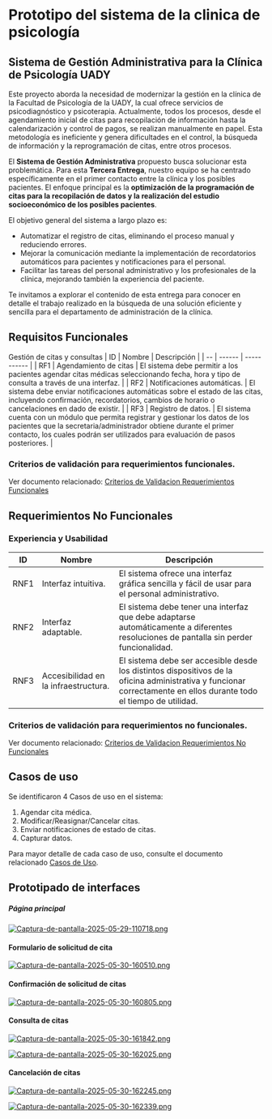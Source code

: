 # Prototipo del sistema de la  clinica de psicología

## Sistema de Gestión Administrativa para la Clínica de Psicología UADY

Este proyecto aborda la necesidad de modernizar la gestión en la clínica de la Facultad de Psicología de la UADY, la cual ofrece servicios de psicodiagnóstico y psicoterapia. Actualmente, todos los procesos, desde el agendamiento inicial de citas para recopilación de información hasta la calendarización y control de pagos, se realizan manualmente en papel. Esta metodología es ineficiente y genera dificultades en el control, la búsqueda de información y la reprogramación de citas, entre otros procesos.

El **Sistema de Gestión Administrativa** propuesto busca solucionar esta problemática. Para esta **Tercera Entrega**, nuestro equipo se ha centrado específicamente en el primer contacto entre la clínica y los posibles pacientes. El enfoque principal es la **optimización de la programación de citas para la recopilación de datos y la realización del estudio socioeconómico de los posibles pacientes**.



El objetivo general del sistema a largo plazo es:
* Automatizar el registro de citas, eliminando el proceso manual y reduciendo errores.
* Mejorar la comunicación mediante la implementación de recordatorios automáticos para pacientes y notificaciones para el personal.
* Facilitar las tareas del personal administrativo y los profesionales de la clínica, mejorando también la experiencia del paciente.

Te invitamos a explorar el contenido de esta entrega para conocer en detalle el trabajo realizado en la búsqueda de una solución eficiente y sencilla para el departamento de administración de la clínica.

## Requisitos Funcionales

Gestión de citas y consultas
| ID | Nombre | Descripción |
| -- | ------ | ----------- |
| RF1 | Agendamiento de citas | El sistema debe permitir a los pacientes agendar citas médicas seleccionando fecha, hora y tipo de consulta a través de una interfaz. |
| RF2 | Notificaciones automáticas. | El sistema debe enviar notificaciones automáticas sobre el estado de las citas, incluyendo confirmación, recordatorios, cambios de horario o cancelaciones en dado de existir. |
| RF3 | Registro de datos. | El sistema cuenta con un módulo que permita registrar y gestionar los datos de los pacientes que la secretaria/administrador obtiene durante el primer contacto, los cuales podrán ser utilizados para evaluación de pasos posteriores. |


### Criterios de validación para requerimientos funcionales.
Ver documento relacionado: [Criterios de Validacion Requerimientos Funcionales](ERS/Criterios_Validacion_Funcionales.md)
## Requerimientos No Funcionales

### Experiencia y Usabilidad

| ID | Nombre | Descripción |
| -- | ------ | ----------- |
| RNF1 | Interfaz intuitiva. | El sistema ofrece una interfaz gráfica sencilla y fácil de usar para el personal administrativo. |
| RNF2 | Interfaz adaptable. | El sistema debe tener una interfaz que debe adaptarse automáticamente a diferentes resoluciones de pantalla sin perder funcionalidad. |
| RNF3 | Accesibilidad en la infraestructura. |El sistema debe ser accesible desde los distintos dispositivos de la oficina administrativa y funcionar correctamente en ellos durante todo el tiempo de utilidad. |

### Criterios de validación para requerimientos no funcionales.
Ver documento relacionado: [Criterios de Validacion Requerimientos No Funcionales](ERS/Criterios_Validacion_No_Funcionales.md)


## Casos de uso

Se identificaron 4 Casos de uso en el sistema:
1. Agendar cita médica.
2. Modificar/Reasignar/Cancelar citas.
3. Enviar notificaciones de estado de citas.
4. Capturar datos.

Para mayor detalle de cada caso de uso, consulte el documento relacionado [Casos de Uso](ERS/Casos_De_Uso.md).


## Prototipado de interfaces

##### Página principal

[![Captura-de-pantalla-2025-05-29-110718.png](https://i.postimg.cc/dQhgRdhY/Captura-de-pantalla-2025-05-29-110718.png)](https://postimg.cc/9zjxCDP8)

#### Formulario de solicitud de cita

[![Captura-de-pantalla-2025-05-30-160510.png](https://i.postimg.cc/V6KvzJm8/Captura-de-pantalla-2025-05-30-160510.png)](https://postimg.cc/cg80m4v9)

#### Confirmación de solicitud de citas

[![Captura-de-pantalla-2025-05-30-160805.png](https://i.postimg.cc/T1Y6Y0Q7/Captura-de-pantalla-2025-05-30-160805.png)](https://postimg.cc/xJ776KwM)

#### Consulta de citas

[![Captura-de-pantalla-2025-05-30-161842.png](https://i.postimg.cc/6q4n1kGn/Captura-de-pantalla-2025-05-30-161842.png)](https://postimg.cc/5Q1XXkg2)

[![Captura-de-pantalla-2025-05-30-162025.png](https://i.postimg.cc/VNyfj3z2/Captura-de-pantalla-2025-05-30-162025.png)](https://postimg.cc/CRNp0rB4)

#### Cancelación de citas

[![Captura-de-pantalla-2025-05-30-162245.png](https://i.postimg.cc/441QjgMb/Captura-de-pantalla-2025-05-30-162245.png)](https://postimg.cc/fkJd06MJ)

[![Captura-de-pantalla-2025-05-30-162339.png](https://i.postimg.cc/Qtsg48Q7/Captura-de-pantalla-2025-05-30-162339.png)](https://postimg.cc/NyJrLwPG)


